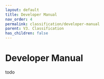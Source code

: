 ```yaml
---
layout: default
title: Developer Manual
nav_order: 4
permalink: classification/developer-manual
parent: V3. Classification
has_children: false
---
```


# Developer Manual

todo